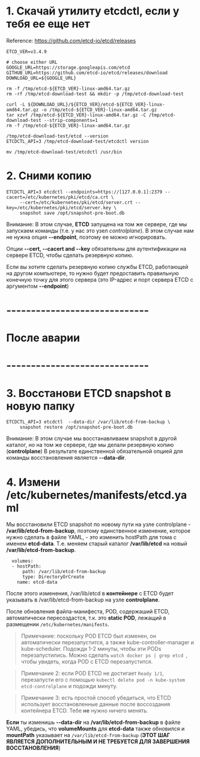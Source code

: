 

# 1. Скачай утилиту etcdctl, если у тебя ее еще нет

Reference: https://github.com/etcd-io/etcd/releases

```
ETCD_VER=v3.4.9

# choose either URL
GOOGLE_URL=https://storage.googleapis.com/etcd
GITHUB_URL=https://github.com/etcd-io/etcd/releases/download
DOWNLOAD_URL=${GOOGLE_URL}

rm -f /tmp/etcd-${ETCD_VER}-linux-amd64.tar.gz
rm -rf /tmp/etcd-download-test && mkdir -p /tmp/etcd-download-test

curl -L ${DOWNLOAD_URL}/${ETCD_VER}/etcd-${ETCD_VER}-linux-amd64.tar.gz -o /tmp/etcd-${ETCD_VER}-linux-amd64.tar.gz
tar xzvf /tmp/etcd-${ETCD_VER}-linux-amd64.tar.gz -C /tmp/etcd-download-test --strip-components=1
rm -f /tmp/etcd-${ETCD_VER}-linux-amd64.tar.gz

/tmp/etcd-download-test/etcd --version
ETCDCTL_API=3 /tmp/etcd-download-test/etcdctl version

mv /tmp/etcd-download-test/etcdctl /usr/bin
```

# 2. Сними копию

```
ETCDCTL_API=3 etcdctl --endpoints=https://[127.0.0.1]:2379 --cacert=/etc/kubernetes/pki/etcd/ca.crt \
     --cert=/etc/kubernetes/pki/etcd/server.crt --key=/etc/kubernetes/pki/etcd/server.key \
     snapshot save /opt/snapshot-pre-boot.db
```

Внимание: В этом случае, **ETCD** запущена на том же сервере, где мы запускаем команды (т.е. у нас это узел *controlplane*). В этом случае нам не нужна опция **--endpoint**, поэтому ее можно игнорировать. 

Опции **--cert, --cacert and --key** обязательны для аутентификации на сервере ETCD, чтобы сделать резервную копию.

Если вы хотите сделать резервную копию службы ETCD, работающей на другом компьютере, то нужно будет предоставить правильную конечную точку для этого сервера (это IP-адрес и порт сервера ETCD с аргументом **--endpoint**)

# -----------------------------
# После аварии
# -----------------------------

# 3. Восстанови ETCD snapshot в новую папку

```
ETCDCTL_API=3 etcdctl  --data-dir /var/lib/etcd-from-backup \
     snapshot restore /opt/snapshot-pre-boot.db
```

Внимание: В этом случае мы восстанавливаем snapshot в другой каталог, но на том же сервере, где мы делали резервную копию (**controlplane**)
В результате единственной обязательной опцией для команды восстановления является **--data-dir**.

# 4. Измени /etc/kubernetes/manifests/etcd.yaml

Мы восстановили ETCD snapshot по новому пути на узле controlplane - **/var/lib/etcd-from-backup**, поэтому единственное изменение, которое нужно сделать в файле YAML, - это изменить hostPath для тома с именем **etcd-data**. Т.е. меняем старый каталог **/var/lib/etcd** на новый  **/var/lib/etcd-from-backup**.

```
  volumes:
  - hostPath:
      path: /var/lib/etcd-from-backup
      type: DirectoryOrCreate
    name: etcd-data
```
После этого изменения, /var/lib/etcd в **контейнере** с ETCD будет указывать в /var/lib/etcd-from-backup на узле **controlplane**.

После обновления файла-манифеста, POD, содержаший ETCD, автоматически пересоздастся, т.к. это **static POD**, лежащий в размещении `/etc/kubernetes/manifests`.


> Примечание: поскольку POD ETCD был изменен, он автоматически перезапустится, а также kube-controller-manager и kube-scheduler. Подожди 1-2 минуты, чтобы эти PODs перезапустились. Можно сделать `watch docker ps | grep etcd `, чтобы увидеть, когда POD с ETCD перезапустится.

> Примечание 2: если POD ETCD не достигает `Ready 1/1`, перезапусти его с помощью `kubectl delete pod -n kube-system etcd-controlplane` и подожди минуту.

> Примечание 3: есть простой способ убедиться, что ETCD использует восстановленные данные после воссоздания контейнера ETCD. Тебе **не** нужно ничего менять.
  
   **Если** ты изменишь **--data-dir** на **/var/lib/etcd-from-backup** в файле YAML, убедись, что **volumeMounts** для **etcd-data** также обновился и **mountPath** указывает на `/var/lib/etcd-from-backup` (**ЭТОТ ШАГ ЯВЛЯЕТСЯ ДОПОЛНИТЕЛЬНЫМ И НЕ ТРЕБУЕТСЯ ДЛЯ ЗАВЕРШЕНИЯ ВОССТАНОВЛЕНИЯ**)
